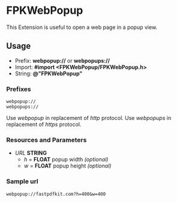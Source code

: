 # FPKWebPopup

This Extension is useful to open a web page in a popup view.

## Usage

* Prefix: **webpopup://** or **webpopups://**
* Import: **#import <FPKWebPopup/FPKWebPopup.h>**
* String: **@"FPKWebPopup"**

### Prefixes

	webpopup://
	webpopups://
	
Use *webpopup* in replacement of *http* protocol.
Use *webpopups* in replacement of *https* protocol.

### Resources and Parameters

* *URL* **STRING** 
	* *h* = **FLOAT** popup width *(optional)*
	* *w* = **FLOAT** popup height *(optional)*

### Sample url

	webpopup://fastpdfkit.com?h=400&w=400
